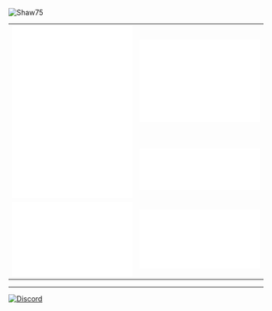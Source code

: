 <!-- <h1 align="center">Hi 👋, I'm Shaw</h1> -->
<p> <img src="https://komarev.com/ghpvc/?username=Shaw75&label=Profile%20views&color=0e75b6&style=flat" alt="Shaw75" /> </p>

<div align="center">
 <table>
   <tr>
     <td rowspan=2> <img src="./metrics.classic.svg" alt="classic" /> </td>
     <td> 
	     <img src="./metrics.plugin.isocalendar.fullyear.svg" alt="fullyear" /> 
     </td>
   </tr>
   <tr>
	   <td><img src="./metrics.plugin.languages.svg" alt="languages" /></td> 
   </tr>
   <tr>
	   <td rowspan="2"><img src="./metrics.plugin.stars.svg" alt="stars" /></td> 
   </tr>
   <tr>
	   <td><img src="./metrics.plugin.leetcode.svg" alt="stars" /></td> 
   </tr>
 </table>
</div>
<hr/>


<!-- <p> <img alt="Stats" src="https://github-readme-stats.vercel.app/api?username=Shaw75&count_private=true&show_icons=true&show_icons=true&theme=dracula" /> </p> 
<p> <img alt="Stats2" src="https://github-readme-streak-stats.herokuapp.com/?user=Shaw75&theme=dracula" /> </p>
<p> <img alt="Languages" src="https://github-readme-stats.vercel.app/api/top-langs/?username=Shaw75&layout=compact&langs_count=10&show_icons=true&theme=dracula" /> </p> -->
<a href="https://discord.com/users/696988079352709140"><img src="https://lanyard.cnrad.dev/api/696988079352709140?borderRadius=20px&bg=00000000" alt="Discord" /></a>

<!--
**Shaw75/Shaw75** is a ✨ _special_ ✨ repository because its `README.md` (this file) appears on your GitHub profile.

Here are some ideas to get you started:

- 🔭 I’m currently working on ...
- 🌱 I’m currently learning ...
- 👯 I’m looking to collaborate on ...
- 🤔 I’m looking for help with ...
- 💬 Ask me about ...
- 📫 How to reach me: ...
- 😄 Pronouns: ...
- ⚡ Fun fact: ...
-->
